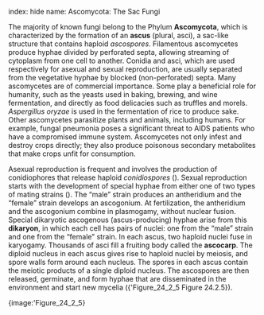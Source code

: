 index: hide
name: Ascomycota: The Sac Fungi

The majority of known fungi belong to the Phylum  **Ascomycota**, which is characterized by the formation of an  **ascus** (plural, asci), a sac-like structure that contains haploid  *ascospores*. Filamentous ascomycetes produce hyphae divided by perforated septa, allowing streaming of cytoplasm from one cell to another. Conidia and asci, which are used respectively for asexual and sexual reproduction, are usually separated from the vegetative hyphae by blocked (non-perforated) septa. Many ascomycetes are of commercial importance. Some play a beneficial role for humanity, such as the yeasts used in baking, brewing, and wine fermentation, and directly as food delicacies such as truffles and morels.  *Aspergillus oryzae* is used in the fermentation of rice to produce sake. Other ascomycetes parasitize plants and animals, including humans. For example, fungal pneumonia poses a significant threat to AIDS patients who have a compromised immune system. Ascomycetes not only infest and destroy crops directly; they also produce poisonous secondary metabolites that make crops unfit for consumption.

Asexual reproduction is frequent and involves the production of conidiophores that release haploid  *conidiospores* (). Sexual reproduction starts with the development of special hyphae from either one of two types of mating strains (). The “male” strain produces an antheridium and the “female” strain develops an ascogonium. At fertilization, the antheridium and the ascogonium combine in plasmogamy, without nuclear fusion. Special dikaryotic ascogenous (ascus-producing) hyphae arise from this  **dikaryon**, in which each cell has pairs of nuclei: one from the “male” strain and one from the “female” strain. In each ascus, two haploid nuclei fuse in karyogamy. Thousands of asci fill a fruiting body called the  **ascocarp**. The diploid nucleus in each ascus gives rise to haploid nuclei by meiosis, and spore walls form around each nucleus. The spores in each ascus contain the meiotic products of a single diploid nucleus. The ascospores are then released, germinate, and form hyphae that are disseminated in the environment and start new mycelia ({'Figure_24_2_5 Figure 24.2.5}).


{image:'Figure_24_2_5}
        
